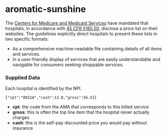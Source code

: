 # aromatic-sunshine

The [Centers for Medicare and Medicaid Services](https://www.cms.gov/) have mandated that hospitals, in accordance with [45 CFR §180.50](https://www.ecfr.gov/current/title-45/subtitle-A/subchapter-E/part-180/subpart-B/section-180.50), disclose a price list on their websites. The guidelines explicitly direct hospitals to present these lists in two specific formats:

- As a comprehensive machine-readable file containing details of all items and services.
- In a user-friendly display of services that are easily understandable and navigable for consumers seeking shoppable services.

### Supplied Data

Each hospital is identified by the NPI.

```
{"cpt":"0031A","cash":12.8,"gross":56.53}
```
- __cpt__: the code from the AMA that corresponds to this billed service
- __gross__: this is often the top line item that the hospital never actually charges  
- __cash__: this is the self-pay discounted price you would pay without insurance